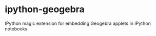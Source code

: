 ipython-geogebra
================

IPython magic extension for embedding Geogebra applets in IPython notebooks
